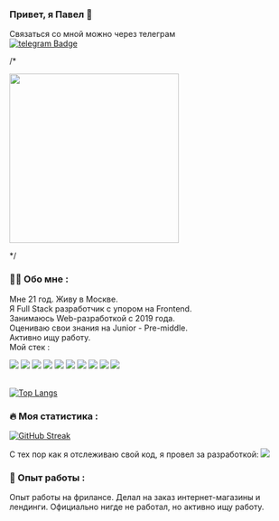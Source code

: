 ### Привет, я Павел 👋
<div>
  Связаться со мной можно через телеграм
  <br/>
  <a href="https://t.me/agushaswag"><img src="https://img.shields.io/badge/telegram-blue?logo=telegram&logoColor=white&style=for-the-badge" alt="telegram Badge"/></a>
</div>

/* <div>
  <img width="300px" height="auto" src="https://media0.giphy.com/media/v1.Y2lkPTc5MGI3NjExem0yNWduZmxvaTJpMGRlMHh4M204dWZlYXBnOWJkNndwcXlrcHphaiZlcD12MV9pbnRlcm5hbF9naWZfYnlfaWQmY3Q9Zw/vzO0Vc8b2VBLi/giphy.gif" width="600" height="300"/>
</div> */

### :man_technologist: Обо мне :
Мне 21 год. Живу в Москве. <br/>
Я Full Stack разработчик с упором на Frontend. <br/>
Занимаюсь Web-разработкой с 2019 года. <br/>
Оцениваю свои знания на Junior - Pre-middle. <br/>
Активно ищу работу. <br/>
Мой стек :
<div>
 <img src="https://img.shields.io/badge/Typescript-blue?logo=typescript&logoColor=white&style=for-the-badge"/>
 <img src="https://img.shields.io/badge/React-dodgerblue?logo=react&logoColor=white&style=for-the-badge"/>
 <img src="https://img.shields.io/badge/Redux-purple?logo=Redux&logoColor=white&style=for-the-badge"/>
 <img src="https://img.shields.io/badge/NextJS-black?style=for-the-badge"/>
 <img src="https://img.shields.io/badge/scss-hotpink?logo=sass&logoColor=white&style=for-the-badge"/>
 <img src="https://img.shields.io/badge/expressJS-yellow?logo=express&logoColor=white&style=for-the-badge"/>
 <img src="https://img.shields.io/badge/nestjs-red?logo=nestjs&logoColor=white&style=for-the-badge"/>
 <img src="https://img.shields.io/badge/mongoose-darkred?logo=mongoose&logoColor=white&style=for-the-badge"/>
 <img src="https://img.shields.io/badge/materialui-blue?logo=mui&logoColor=white&style=for-the-badge"/>
 <img src="https://img.shields.io/badge/styledcomponents-hotpink?logo=styledcomponents&logoColor=white&style=for-the-badge"/>
</div>

 <br/>
 
[![Top Langs](https://github-readme-stats.vercel.app/api/top-langs/?username=ElderlyRacoon1337)](https://github.com/anuraghazra/github-readme-stats)
 
 ### :fire: Моя статистика :
 
[![GitHub Streak](http://github-readme-streak-stats.herokuapp.com?user=ElderlyRacoon1337&theme=dark&background=000000)](https://git.io/streak-stats)

С тех пор как я отслеживаю свой код, я провел за разработкой: <img src="https://wakatime.com/badge/user/68cd59ba-ee8e-4140-bc60-358854178130.svg"/>

### :office: Опыт работы :
Опыт работы на фрилансе. Делал на заказ интернет-магазины и лендинги.
Официально нигде не работал, но активно ищу работу.
